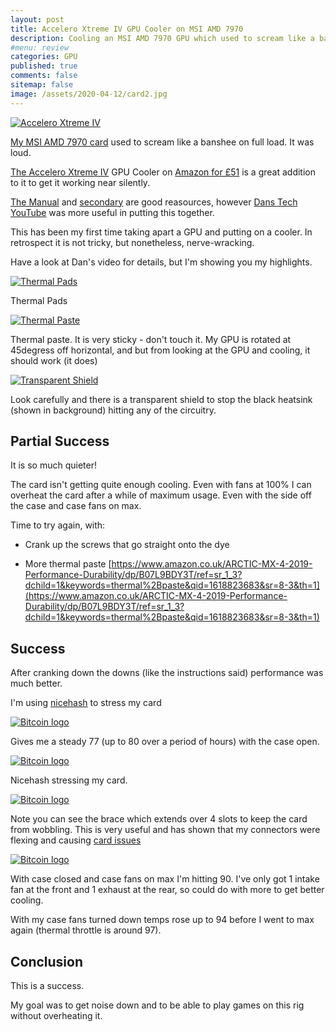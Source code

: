 ```yaml
---
layout: post
title: Accelero Xtreme IV GPU Cooler on MSI AMD 7970   
description: Cooling an MSI AMD 7970 GPU which used to scream like a banshee. It was loud. The banshee is now silenced.
#menu: review
categories: GPU 
published: true 
comments: false     
sitemap: false
image: /assets/2020-04-12/card2.jpg
---
```


[![Accelero Xtreme IV](/assets/2021-04-12/card2.jpg "Accelero Xtreme IV")](/assets/2021-04-12/card2.jpg)

[My MSI AMD 7970 card](/2021/01/27/amd-7970-graphics-card-and-philips-BDM4037U-monitor) used to scream like a banshee on full load. It was loud.

[The Accelero Xtreme IV](https://www.arctic.de/en/ax4) GPU Cooler on [Amazon for £51](https://www.amazon.co.uk/gp/product/B00HHMJIIO/ref=ppx_yo_dt_b_asin_title_o03_s00?ie=UTF8&psc=1) is a great addition to it to get it working near silently.

[The Manual](https://support.arctic.de/ax4-rev2) and [secondary](https://gzhls.at/blob/ldb/b/1/e/3/46a7b856c2bf062b38782974e0507801351e.pdf) are good reasources, however [Dans Tech YouTube](https://www.youtube.com/watch?v=q-1n7FLh2L4) was more useful in putting this together.

This has been my first time taking apart a GPU and putting on a cooler. In retrospect it is not tricky, but nonetheless, nerve-wracking.

Have a look at Dan's video for details, but I'm showing you my highlights.


<!-- [![Bitcoin logo](/assets/2021-04-12/card.jpg "Bitcoin"){:width="500px"}](/assets/2021-04-12/card.jpg) -->
[![Thermal Pads](/assets/2021-04-12/card.jpg "Thermal pads")](/assets/2021-04-12/card.jpg)

Thermal Pads

[![Thermal Paste](/assets/2021-04-12/paste.jpg "Thermal Paste")](/assets/2021-04-12/paste.jpg)

Thermal paste. It is very sticky - don't touch it. My GPU is rotated at 45degress off horizontal, and but from looking at the GPU and cooling, it should work (it does)

[![Transparent Shield](/assets/2021-04-12/cover.jpg "Transparent Shield")](/assets/2021-04-12/cover.jpg)

Look carefully and there is a transparent shield to stop the black heatsink (shown in background) hitting any of the circuitry.


## Partial Success

It is so much quieter!

The card isn't getting quite enough cooling. Even with fans at 100% I can overheat the card after a while of maximum usage. Even with the side off the case and case fans on max.

Time to try again, with:

- Crank up the screws that go straight onto the dye

- More thermal paste [https://www.amazon.co.uk/ARCTIC-MX-4-2019-Performance-Durability/dp/B07L9BDY3T/ref=sr_1_3?dchild=1&keywords=thermal%2Bpaste&qid=1618823683&sr=8-3&th=1](https://www.amazon.co.uk/ARCTIC-MX-4-2019-Performance-Durability/dp/B07L9BDY3T/ref=sr_1_3?dchild=1&keywords=thermal%2Bpaste&qid=1618823683&sr=8-3&th=1)



## Success

After cranking down the downs (like the instructions said) performance was much better.

I'm using [nicehash](https://www.nicehash.com/) to stress my card

[![Bitcoin logo](/assets/2021-04-12/77.jpg "Bitcoin")](/assets/2021-04-12/77.jpg)

Gives me a steady 77 (up to 80 over a period of hours) with the case open.

[![Bitcoin logo](/assets/2021-04-12/nice.jpg "Bitcoin")](/assets/2021-04-12/nice.jpg)

Nicehash stressing my card.

[![Bitcoin logo](/assets/2021-04-12/case.jpg "Bitcoin")](/assets/2021-04-12/case.jpg)

Note you can see the brace which extends over 4 slots to keep the card from wobbling. This is very useful and has shown that my connectors were flexing and causing [card issues](/2021/01/27/amd-7970-graphics-card-and-philips-BDM4037U-monitor)

[![Bitcoin logo](/assets/2021-04-12/90.jpg "Bitcoin")](/assets/2021-04-12/90.jpg)

With case closed and case fans on max I'm hitting 90. I've only got 1 intake fan at the front and 1 exhaust at the rear, so could do with more to get better cooling.

With my case fans turned down temps rose up to 94 before I went to max again (thermal throttle is around 97).

## Conclusion

This is a success. 

My goal was to get noise down and to be able to play games on this rig without overheating it.


